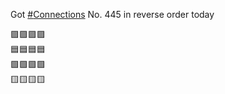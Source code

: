 Got [\#<span>Connections</span>](https://social.lol/tags/Connections) No. 445 in reverse order today

🟪🟪🟪🟪  
🟦🟦🟦🟦  
🟩🟩🟩🟩  
🟨🟨🟨🟨